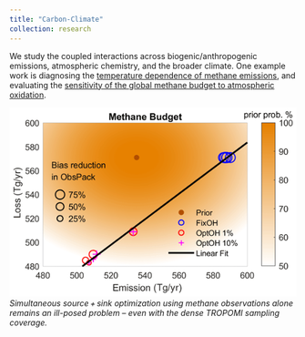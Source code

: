 ```yaml
---
title: "Carbon-Climate"
collection: research
---
```

We study the coupled interactions across biogenic/anthropogenic emissions, atmospheric chemistry, and the broader climate. One example work is diagnosing the [temperature dependence of methane emissions](https://acp.copernicus.org/articles/23/3325/2023/), and evaluating the [sensitivity of the global methane budget to atmospheric oxidation](https://acp.copernicus.org/articles/23/3325/2023/).

<p>
    <img src="_research/research_1.png" alt>
    <em>Simultaneous source + sink optimization using methane observations alone remains an ill-posed problem – even with the dense TROPOMI sampling coverage.</em>
</p>


